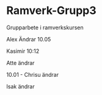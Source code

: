 # Ramverk-Grupp3
Grupparbete i ramverkskursen

Alex Ändrar 10.05

Kasimir 10:12 

Atte ändrar

10.01 - Chrisu ändrar

Isak ändrar